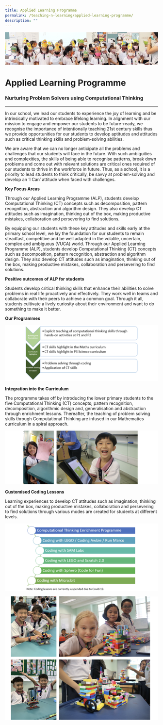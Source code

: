```yaml
---
title: Applied Learning Programme
permalink: /teaching-n-learning/applied-learning-programme/
description: ""
---
```

![](/images/Teaching%20and%20Learning.jpg)

Applied Learning Programme
==========================

### Nurturing Problem Solvers using Computational Thinking
------------------------------------------------------

In our school, we lead our students to experience the joy of learning and be intrinsically motivated to embrace lifelong learning. In alignment with our mission to engage and empower our students to be future-ready, we recognise the importance of intentionally teaching 21st century skills thus we provide opportunities for our students to develop aptitudes and attitudes such as critical thinking skills and problem-solving abilities.

  

We are aware that we can no longer anticipate all the problems and challenges that our students will face in the future. With such ambiguities and complexities, the skills of being able to recognise patterns, break down problems and come out with relevant solutions are critical ones required of our students to thrive in the workforce in future. Thus, as a school, it is a priority to lead students to think critically, be savvy at problem-solving and develop an ‘I Can’ attitude when faced with challenges.

<b> Key Focus Areas </b>

Through our Applied Learning Programme (ALP), students develop Computational Thinking (CT) concepts such as decomposition, pattern recognition, abstraction and algorithm design. They also develop CT attitudes such as imagination, thinking out of the box, making productive mistakes, collaboration and persevering to find solutions.

  

By equipping our students with these key attitudes and skills early at the primary school level, we lay the foundation for our students to remain steadfast, competitive and be well adapted in the volatile, uncertain, complex and ambiguous (VUCA) world. Through our Applied Learning Programme (ALP), students develop Computational Thinking (CT) concepts such as decomposition, pattern recognition, abstraction and algorithm design. They also develop CT attitudes such as imagination, thinking out of the box, making productive mistakes, collaboration and persevering to find solutions.

<b> Positive outcomes of ALP for students </b>

Students develop critical thinking skills that enhance their abilities to solve problems in real life proactively and effectively. They work well in teams and collaborate with their peers to achieve a common goal. Through it all, students cultivate a lively curiosity about their environment and want to do something to make it better.

<b> Our Programmes </b>

![](/images/ALP.png)

<b> Integration into the Curriculum </b>

The programme takes off by introducing the lower primary students to the five Computational Thinking (CT) concepts; pattern recognition, decomposition, algorithmic design and, generalisation and abstraction through enrichment lessons. Thereafter, the teaching of problem solving skills through Computational Thinking are infused in our Mathematics curriculum in a spiral approach.

![](/images/ALP2.png)

<b> Customised Coding Lessons </b>

Learning experiences to develop CT attitudes such as imagination, thinking out of the box, making productive mistakes, collaboration and persevering to find solutions through various modes are created for students at different levels.

![](/images/ALP3.png)

![](/images/ALP4.png)